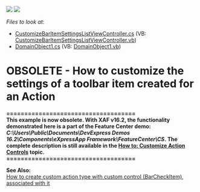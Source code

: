 <!-- default badges list -->
[![](https://img.shields.io/badge/Open_in_DevExpress_Support_Center-FF7200?style=flat-square&logo=DevExpress&logoColor=white)](https://supportcenter.devexpress.com/ticket/details/E1098)
[![](https://img.shields.io/badge/📖_How_to_use_DevExpress_Examples-e9f6fc?style=flat-square)](https://docs.devexpress.com/GeneralInformation/403183)
<!-- default badges end -->
<!-- default file list -->
*Files to look at*:

* [CustomizeBarItemSettingsListViewController.cs](./CS/WinSolution.Module.Win/CustomizeBarItemSettingsListViewController.cs) (VB: [CustomizeBarItemSettingsListViewController.vb](./VB/WinSolution.Module.Win/CustomizeBarItemSettingsListViewController.vb))
* [DomainObject1.cs](./CS/WinSolution.Module/DomainObject1.cs) (VB: [DomainObject1.vb](./VB/WinSolution.Module/DomainObject1.vb))
<!-- default file list end -->
# OBSOLETE - How to customize the settings of a toolbar item created for an Action


<p><strong>====================================</strong><br><strong>This example is now obsolete. With XAF v16.2, the functionality demonstrated here is a part of the Feature Center demo: <em>C:\Users\Public\Documents\DevExpress Demos 16.2\Components\eXpressApp Framework\FeatureCenter\CS</em>. The complete description is still available in the <a href="http://documentation.devexpress.com/#Xaf/CustomDocument113183">How to: Customize Action Controls</a> topic.</strong><br><strong>====================================</strong></p>
<p><strong>See Also:</strong><br> <a href="https://www.devexpress.com/Support/Center/p/E1977">How to create custom action type with custom control (BarCheckItem), associated with it</a></p>

<br/>


